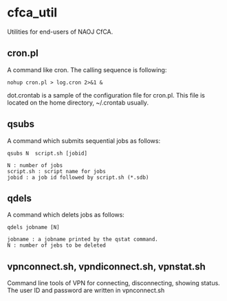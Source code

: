 # cfca_util

Utilities for end-users of NAOJ CfCA.

## cron.pl
A command like cron. The calling sequence is following:  

    nohup cron.pl > log.cron 2>&1 &

dot.crontab is a sample of the configuration file for cron.pl. This file is located on the home directory, ~/.crontab usually.

## qsubs
A command which submits sequential jobs as follows:

    qsubs N  script.sh [jobid]

    N : number of jobs
    script.sh : script name for jobs
    jobid : a job id followed by script.sh (*.sdb)

## qdels
A command which delets jobs as follows:

    qdels jobname [N]

    jobname : a jobname printed by the qstat command.
    N : number of jebs to be deleted    

## vpnconnect.sh, vpndiconnect.sh, vpnstat.sh
Command line tools of VPN for connecting, disconnecting, showing status. The user ID and password are written in vpnconnect.sh
